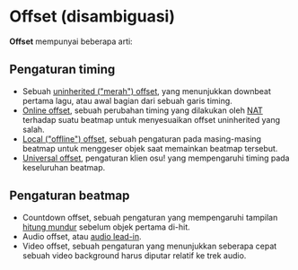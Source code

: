 # Offset (disambiguasi)

**Offset** mempunyai beberapa arti:

## Pengaturan timing

- Sebuah [uninherited ("merah") offset](/wiki/Beatmapping/Offset), yang menunjukkan downbeat pertama lagu, atau awal bagian dari sebuah garis timing.
- [Online offset](/wiki/Beatmap/Online_offset), sebuah perubahan timing yang dilakukan oleh [NAT](/wiki/People/The_Team/Nomination_Assessment_Team) terhadap suatu beatmap untuk menyesuaikan offset uninherited yang salah.
- [Local ("offline") offset](/wiki/Glossary/Local_song_offset), sebuah pengaturan pada masing-masing beatmap untuk menggeser objek saat memainkan beatmap tersebut.
- [Universal offset](/wiki/Client/Options/Universal_offset), pengaturan klien osu! yang mempengaruhi timing pada keseluruhan beatmap.

## Pengaturan beatmap

- Countdown offset, sebuah pengaturan yang mempengaruhi tampilan [hitung mundur](/wiki/Beatmapping/Countdown) sebelum objek pertama di-hit.
- Audio offset, atau [audio lead-in](/wiki/Glossary/Lead-in).
- Video offset, sebuah pengaturan yang menunjukkan seberapa cepat sebuah video background harus diputar relatif ke trek audio.
